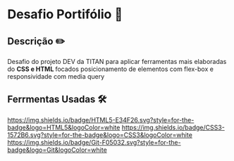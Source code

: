 

# Desafio Portifólio 📄

## Descrição ✏️
<p> Desafio do projeto DEV da TITAN para aplicar ferramentas mais elaboradas do <strong> CSS e HTML </strong> focados posicionamento de elementos com flex-box e responsividade com media query </p>

## Ferrmentas Usadas 🛠️
https://img.shields.io/badge/HTML5-E34F26.svg?style=for-the-badge&logo=HTML5&logoColor=white
https://img.shields.io/badge/CSS3-1572B6.svg?style=for-the-badge&logo=CSS3&logoColor=white
https://img.shields.io/badge/Git-F05032.svg?style=for-the-badge&logo=Git&logoColor=white
